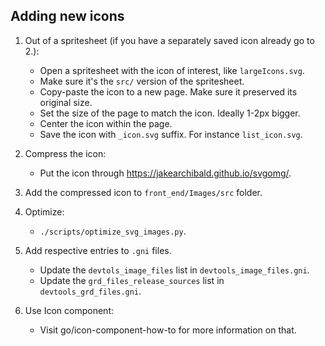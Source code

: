 ## Adding new icons

1. Out of a spritesheet (if you have a separately saved icon already go to 2.):
   - Open a spritesheet with the icon of interest, like `largeIcons.svg`.
   - Make sure it's the `src/` version of the spritesheet.
   - Copy-paste the icon to a new page. Make sure it preserved its original size.
   - Set the size of the page to match the icon. Ideally 1-2px bigger.
   - Center the icon within the page.
   - Save the icon with `_icon.svg` suffix. For instance `list_icon.svg`.

2. Compress the icon:
   - Put the icon through https://jakearchibald.github.io/svgomg/.

3. Add the compressed icon to `front_end/Images/src` folder.

4. Optimize:
   - `./scripts/optimize_svg_images.py`.

5. Add respective entries to `.gni` files.
   - Update the `devtols_image_files` list in `devtools_image_files.gni`.
   - Update the `grd_files_release_sources` list in `devtools_grd_files.gni`.

6. Use Icon component:
   - Visit go/icon-component-how-to for more information on that.

